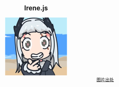 <div align="center">
    <h2>Irene.js</h2>
</div>
<div align=center>
    <img src="./irene.png" width="200" title="https://www.bilibili.com/video/BV11Y4y1b781" />
</div>
<div align="right">
    <a href="https://www.bilibili.com/video/BV11Y4y1b781">图片出处</a>
</div>